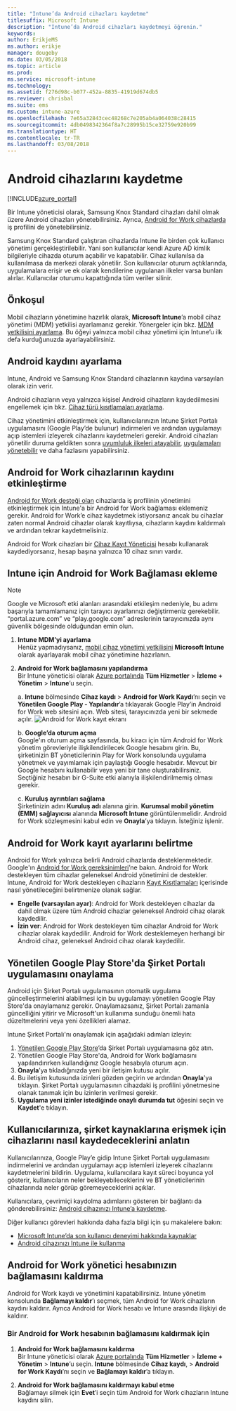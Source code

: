 ```yaml
---
title: "Intune’da Android cihazları kaydetme"
titlesuffix: Microsoft Intune
description: "Intune’da Android cihazları kaydetmeyi öğrenin."
keywords: 
author: ErikjeMS
ms.author: erikje
manager: dougeby
ms.date: 03/05/2018
ms.topic: article
ms.prod: 
ms.service: microsoft-intune
ms.technology: 
ms.assetid: f276d98c-b077-452a-8835-41919d674db5
ms.reviewer: chrisbal
ms.suite: ems
ms.custom: intune-azure
ms.openlocfilehash: 7e65a32843cec48268c7e205ab4a064038c28415
ms.sourcegitcommit: 4db0498342364f8a7c28995b15ce32759e920b99
ms.translationtype: HT
ms.contentlocale: tr-TR
ms.lasthandoff: 03/08/2018
---
```

# <a name="enroll-android-devices"></a>Android cihazlarını kaydetme

[!INCLUDE[azure_portal](./includes/azure_portal.md)]

Bir Intune yöneticisi olarak, Samsung Knox Standard cihazları dahil olmak üzere Android cihazları yönetebilirsiniz. Ayrıca, [Android for Work cihazlarda](#enable-enrollment-of-android-for-work-devices) iş profilini de yönetebilirsiniz.

Samsung Knox Standard çalıştıran cihazlarda Intune ile birden çok kullanıcı yönetimi gerçekleştirilebilir. Yani son kullanıcılar kendi Azure AD kimlik bilgileriyle cihazda oturum açabilir ve kapatabilir. Cihaz kullanılsa da kullanılmasa da merkezi olarak yönetilir. Son kullanıcılar oturum açtıklarında, uygulamalara erişir ve ek olarak kendilerine uygulanan ilkeler varsa bunları alırlar. Kullanıcılar oturumu kapattığında tüm veriler silinir.

## <a name="prerequisite"></a>Önkoşul

Mobil cihazların yönetimine hazırlık olarak, **Microsoft Intune**’a mobil cihaz yönetimi (MDM) yetkilisi ayarlamanız gerekir. Yönergeler için bkz. [MDM yetkilisini ayarlama](mdm-authority-set.md). Bu öğeyi yalnızca mobil cihaz yönetimi için Intune’u ilk defa kurduğunuzda ayarlayabilirsiniz.

## <a name="set-up-android-enrollment"></a>Android kaydını ayarlama

Intune, Android ve Samsung Knox Standard cihazlarının kaydına varsayılan olarak izin verir.

Android cihazların veya yalnızca kişisel Android cihazların kaydedilmesini engellemek için bkz. [Cihaz türü kısıtlamaları ayarlama](enrollment-restrictions-set.md).

Cihaz yönetimini etkinleştirmek için, kullanıcılarınızın Intune Şirket Portalı uygulamasını (Google Play’de bulunur) indirmeleri ve ardından uygulamayı açıp istemleri izleyerek cihazlarını kaydetmeleri gerekir. Android cihazları yönetilir duruma geldikten sonra [uyumluluk ilkeleri atayabilir](compliance-policy-create-android.md), [uygulamaları yönetebilir](app-management.md) ve daha fazlasını yapabilirsiniz.

## <a name="enable-enrollment-of-android-for-work-devices"></a>Android for Work cihazlarının kaydını etkinleştirme

[Android for Work desteği olan](https://support.google.com/work/android/answer/6174145?hl=en&ref_topic=6151012) cihazlarda iş profilinin yönetimini etkinleştirmek için Intune'a bir Android for Work bağlaması eklemeniz gerekir. Android for Work’e cihaz kaydetmek istiyorsanız ancak bu cihazlar zaten normal Android cihazlar olarak kayıtlıysa, cihazların kaydını kaldırmalı ve ardından tekrar kaydetmelisiniz.

Android for Work cihazları bir [Cihaz Kayıt Yöneticisi](device-enrollment-manager-enroll.md) hesabı kullanarak kaydediyorsanız, hesap başına yalnızca 10 cihaz sınırı vardır.

## <a name="add-android-for-work-binding-for-intune"></a>Intune için Android for Work Bağlaması ekleme

> [!NOTE]
> Google ve Microsoft etki alanları arasındaki etkileşim nedeniyle, bu adımı başarıyla tamamlamanız için tarayıcı ayarlarınızı değiştirmeniz gerekebilir.  “portal.azure.com” ve “play.google.com” adreslerinin tarayıcınızda aynı güvenlik bölgesinde olduğundan emin olun.

1. **Intune MDM’yi ayarlama**<br>
Henüz yapmadıysanız, [mobil cihaz yönetimi yetkilisini](mdm-authority-set.md) **Microsoft Intune** olarak ayarlayarak mobil cihaz yönetimine hazırlanın.
2. **Android for Work bağlamasını yapılandırma**<br>
    Bir Intune yöneticisi olarak [Azure portalında](https://portal.azure.com) **Tüm Hizmetler** > **İzleme + Yönetim** > **Intune**’u seçin.

   a. **Intune** bölmesinde **Cihaz kaydı** > **Android for Work Kaydı**’nı seçin ve **Yönetilen Google Play - Yapılandır**’a tıklayarak Google Play’in Android for Work web sitesini açın. Web sitesi, tarayıcınızda yeni bir sekmede açılır.
   ![Android for Work kayıt ekranı](./media/android-work-bind.png)

   b. **Google’da oturum açma**<br>
   Google'ın oturum açma sayfasında, bu kiracı için tüm Android for Work yönetim görevleriyle ilişkilendirilecek Google hesabını girin. Bu, şirketinizin BT yöneticilerinin Play for Work konsolunda uygulama yönetmek ve yayımlamak için paylaştığı Google hesabıdır. Mevcut bir Google hesabını kullanabilir veya yeni bir tane oluşturabilirsiniz.  Seçtiğiniz hesabın bir G-Suite etki alanıyla ilişkilendirilmemiş olması gerekir.

   c. **Kuruluş ayrıntıları sağlama**<br>
   Şirketinizin adını **Kuruluş adı** alanına girin. **Kurumsal mobil yönetim (EMM) sağlayıcısı** alanında **Microsoft Intune** görüntülenmelidir. Android for Work sözleşmesini kabul edin ve **Onayla**’ya tıklayın. İsteğiniz işlenir.

## <a name="specify-android-for-work-enrollment-settings"></a>Android for Work kayıt ayarlarını belirtme
Android for Work yalnızca belirli Android cihazlarda desteklenmektedir. Google'ın [Android for Work gereksinimleri](https://support.google.com/work/android/answer/6174145?hl=en&ref_topic=6151012%20style=%22target=new_window%22)’ne bakın. Android for Work destekleyen tüm cihazlar geleneksel Android yönetimini de destekler. Intune, Android for Work destekleyen cihazların [Kayıt Kısıtlamaları](enrollment-restrictions-set.md) içerisinde nasıl yönetileceğini belirtmenize olanak sağlar.

- **Engelle (varsayılan ayar)**: Android for Work destekleyen cihazlar da dahil olmak üzere tüm Android cihazlar geleneksel Android cihaz olarak kaydedilir.
- **İzin ver**: Android for Work destekleyen tüm cihazlar Android for Work cihazlar olarak kaydedilir. Android for Work desteklemeyen herhangi bir Android cihaz, geleneksel Android cihaz olarak kaydedilir.

## <a name="approve-the-company-portal-app-in-the-managed-google-play-store"></a>Yönetilen Google Play Store'da Şirket Portalı uygulamasını onaylama
Android için Şirket Portalı uygulamasının otomatik uygulama güncelleştirmelerini alabilmesi için bu uygulamayı yönetilen Google Play Store'da onaylamanız gerekir. Onaylamazsanız, Şirket Portalı zamanla güncelliğini yitirir ve Microsoft'un kullanıma sunduğu önemli hata düzeltmelerini veya yeni özellikleri alamaz.

Intune Şirket Portalı'nı onaylamak için aşağıdaki adımları izleyin:

1.  [Yönetilen Google Play Store](https://play.google.com/work/apps/details?id=com.microsoft.windowsintune.companyportal)’da Şirket Portalı uygulamasına göz atın.
2.  Yönetilen Google Play Store'da, Android for Work bağlamasını yapılandırırken kullandığınız Google hesabıyla oturum açın.
3.  **Onayla**’ya tıkladığınızda yeni bir iletişim kutusu açılır.
4.  Bu iletişim kutusunda izinleri gözden geçirin ve ardından **Onayla**'ya tıklayın. Şirket Portalı uygulamasının cihazdaki iş profilini yönetmesine olanak tanımak için bu izinlerin verilmesi gerekir.
5.  **Uygulama yeni izinler istediğinde onaylı durumda tut** öğesini seçin ve **Kaydet**'e tıklayın.

<!--  ## Next steps for Android for Work
After configuring the Android for Work binding and settings, you can do the following:
- [Deploy Android for Work apps](android-for-work-apps.md)
- [Add Android for Work configuration policies](android-for-work-policy-settings-in-microsoft-intune.md)  -->

## <a name="tell-your-users-how-to-enroll-their-devices-to-access-company-resources"></a>Kullanıcılarınıza, şirket kaynaklarına erişmek için cihazlarını nasıl kaydedeceklerini anlatın

Kullanıcılarınıza, Google Play’e gidip Intune Şirket Portalı uygulamasını indirmelerini ve ardından uygulamayı açıp istemleri izleyerek cihazlarını kaydetmelerini bildirin. Uygulama, kullanıcılara kayıt süreci boyunca yol gösterir, kullanıcıların neler bekleyebileceklerini ve BT yöneticilerinin cihazlarında neler görüp göremeyeceklerini açıklar.

Kullanıcılara, çevrimiçi kaydolma adımlarını gösteren bir bağlantı da gönderebilirsiniz: [Android cihazınızı Intune’a kaydetme](https://docs.microsoft.com/intune-user-help/enroll-your-device-in-intune-android).

Diğer kullanıcı görevleri hakkında daha fazla bilgi için şu makalelere bakın:

- [Microsoft Intune’da son kullanıcı deneyimi hakkında kaynaklar](end-user-educate.md)
- [Android cihazınızı Intune ile kullanma](https://docs.microsoft.com/intune-user-help/using-your-android-device-with-intune)

## <a name="unbind-your-android-for-work-administrative-account"></a>Android for Work yönetici hesabınızın bağlamasını kaldırma

Android for Work kaydı ve yönetimini kapatabilirsiniz. Intune yönetim konsolunda **Bağlamayı kaldır**’ı seçmek, tüm Android for Work cihazların kaydını kaldırır. Ayrıca Android for Work hesabı ve Intune arasında ilişkiyi de kaldırır.

### <a name="to-unbind-an-android-for-work-account"></a>Bir Android for Work hesabının bağlamasını kaldırmak için

1. **Android for Work bağlamasını kaldırma**<br>
    Bir Intune yöneticisi olarak [Azure portalında](https://portal.azure.com) **Tüm Hizmetler** > **İzleme + Yönetim** > **Intune**’u seçin.  **Intune** bölmesinde **Cihaz kaydı**, > **Android for Work Kaydı**’nı seçin ve **Bağlamayı kaldır**’a tıklayın.

2. **Android for Work bağlamasını kaldırmayı kabul etme**<br>
  Bağlamayı silmek için **Evet**’i seçin tüm Android for Work cihazların Intune kaydını silin.
